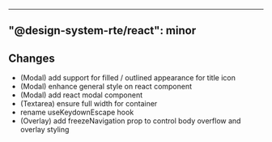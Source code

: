 ---
  "@design-system-rte/react": minor
  ---
  
  ## Changes

- (Modal) add support for filled / outlined appearance for title icon
- (Modal) enhance general style on react component
- (Modal) add react modal component
- (Textarea) ensure full width for container
- rename useKeydownEscape hook
- (Overlay) add freezeNavigation prop to control body overflow and overlay styling
